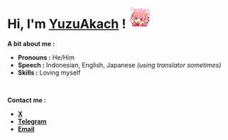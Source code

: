 # Hi, I'm [YuzuAkach](https://yuzuakach.vercel.app) ! <img src="/assets/media/image/Airi 03_st.ayaka.one.png" width="50" height="50">

**A bit about me :**

* **Pronouns :** He/Him
* **Speech :** Indonesian, English, Japanese _(using translator sometimes)_
* **Skills :** Loving myself

<br>

**Contact me :**

* [**X**](https://x.com/YuzuAkach)
* [**Telegram**](https://Telegram.me/YuzuAkach)
* [**Email**](mailto:yuzuakach@outlook.com)
